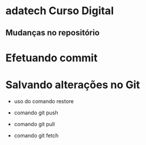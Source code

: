 # adatech Curso Digital

## Mudanças no repositório

# Efetuando commit

# Salvando alterações no Git

* uso do comando restore

* comando git push
* comando git pull
* comando git fetch
